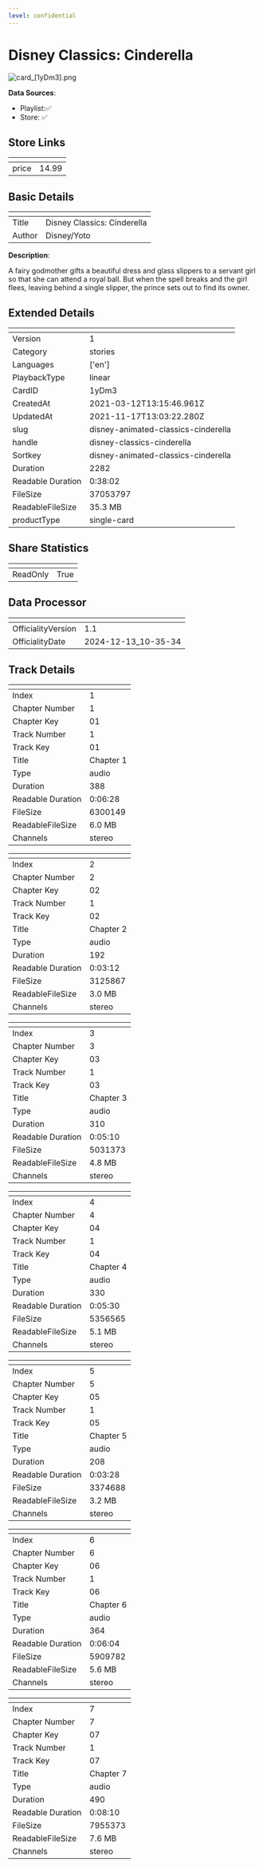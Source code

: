 ```yaml
---
level: confidential
---
```

# Disney Classics: Cinderella

![card_[1yDm3].png](../../img/cards/card_[1yDm3].png)

**Data Sources**: 

- Playlist:✅
- Store: ✅


## Store Links

| <!-- --> | <!-- --> |
| - | - |
| price | 14.99 |


## Basic Details

| <!-- --> | <!-- --> |
| - | - |
| Title | Disney Classics: Cinderella |
| Author | Disney/Yoto |

**Description**:

A fairy godmother gifts a beautiful dress and glass slippers to a servant girl so that she can attend a royal ball. But when the spell breaks and the girl flees, leaving behind a single slipper, the prince sets out to find its owner.


## Extended Details

| <!-- --> | <!-- --> |
| - | - |
| Version | 1 |
| Category | stories |
| Languages | ['en'] |
| PlaybackType | linear |
| CardID | 1yDm3 |
| CreatedAt | 2021-03-12T13:15:46.961Z |
| UpdatedAt | 2021-11-17T13:03:22.280Z |
| slug | disney-animated-classics-cinderella |
| handle | disney-classics-cinderella |
| Sortkey | disney-animated-classics-cinderella |
| Duration | 2282 |
| Readable Duration | 0:38:02 |
| FileSize | 37053797 |
| ReadableFileSize | 35.3 MB |
| productType | single-card |


## Share Statistics

| <!-- --> | <!-- --> |
| - | - |
| ReadOnly | True |


## Data Processor

| <!-- --> | <!-- --> |
| - | - |
| OfficialityVersion | 1.1
| OfficialityDate | 2024-12-13_10-35-34


## Track Details

| <!-- --> | <!-- --> |
| - | - |
| Index | 1 |
| Chapter Number | 1 |
| Chapter Key | 01 |
| Track Number | 1 |
| Track Key | 01 |
| Title | Chapter 1 |
| Type | audio |
| Duration | 388 |
| Readable Duration | 0:06:28 |
| FileSize | 6300149 |
| ReadableFileSize | 6.0 MB |
| Channels | stereo |

| <!-- --> | <!-- --> |
| - | - |
| Index | 2 |
| Chapter Number | 2 |
| Chapter Key | 02 |
| Track Number | 1 |
| Track Key | 02 |
| Title | Chapter 2 |
| Type | audio |
| Duration | 192 |
| Readable Duration | 0:03:12 |
| FileSize | 3125867 |
| ReadableFileSize | 3.0 MB |
| Channels | stereo |

| <!-- --> | <!-- --> |
| - | - |
| Index | 3 |
| Chapter Number | 3 |
| Chapter Key | 03 |
| Track Number | 1 |
| Track Key | 03 |
| Title | Chapter 3 |
| Type | audio |
| Duration | 310 |
| Readable Duration | 0:05:10 |
| FileSize | 5031373 |
| ReadableFileSize | 4.8 MB |
| Channels | stereo |

| <!-- --> | <!-- --> |
| - | - |
| Index | 4 |
| Chapter Number | 4 |
| Chapter Key | 04 |
| Track Number | 1 |
| Track Key | 04 |
| Title | Chapter 4 |
| Type | audio |
| Duration | 330 |
| Readable Duration | 0:05:30 |
| FileSize | 5356565 |
| ReadableFileSize | 5.1 MB |
| Channels | stereo |

| <!-- --> | <!-- --> |
| - | - |
| Index | 5 |
| Chapter Number | 5 |
| Chapter Key | 05 |
| Track Number | 1 |
| Track Key | 05 |
| Title | Chapter 5 |
| Type | audio |
| Duration | 208 |
| Readable Duration | 0:03:28 |
| FileSize | 3374688 |
| ReadableFileSize | 3.2 MB |
| Channels | stereo |

| <!-- --> | <!-- --> |
| - | - |
| Index | 6 |
| Chapter Number | 6 |
| Chapter Key | 06 |
| Track Number | 1 |
| Track Key | 06 |
| Title | Chapter 6 |
| Type | audio |
| Duration | 364 |
| Readable Duration | 0:06:04 |
| FileSize | 5909782 |
| ReadableFileSize | 5.6 MB |
| Channels | stereo |

| <!-- --> | <!-- --> |
| - | - |
| Index | 7 |
| Chapter Number | 7 |
| Chapter Key | 07 |
| Track Number | 1 |
| Track Key | 07 |
| Title | Chapter 7 |
| Type | audio |
| Duration | 490 |
| Readable Duration | 0:08:10 |
| FileSize | 7955373 |
| ReadableFileSize | 7.6 MB |
| Channels | stereo |

